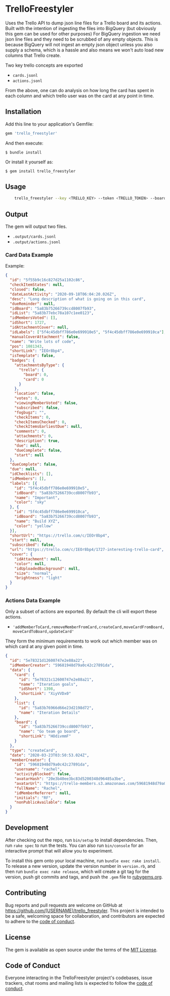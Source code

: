 # TrelloFreestyler

Uses the Trello API to dump json line files for a Trello board and its actions.
Built with the intention of ingesting the files into BigQuery (but obviously this gem can be used for other purposes)
For BigQuery ingestion we need json line files and they need to be scrubbed of any empty objects.
This is because BigQuery will not ingest an empty json object unless you also supply a schema, which is a hassle and also means we won't auto load new columns that Trello create.

Two key trello concepts are exported
- `cards.jsonl`
- `actions.jsonl`

From the above, one can do analysis on how long the card has spent in each column and which trello user was on the card at any point in time.

## Installation

Add this line to your application's Gemfile:

```ruby
gem 'trello_freestyler'
```

And then execute:

    $ bundle install

Or install it yourself as:

    $ gem install trello_freestyler

## Usage

```bash
    trello_freestyler --key <TRELLO_KEY> --token <TRELLO_TOKEN> --board_id <TRELLO_BOARD_ID>
```

## Output

The gem will output two files.

- `.output/cards.jsonl`
- `.output/actions.jsonl`

### Card Data Example

Example:
```json
{
  "id": "5f55b9c16c827d25a1102c86",
  "checkItemStates": null,
  "closed": false,
  "dateLastActivity": "2020-09-18T06:04:20.026Z",
  "desc": "Long description of what is going on in this card",
  "dueReminder": null,
  "idBoard": "5a83b75266739ccd8007fb93",
  "idList": "5a83b77ebc78a107c1ee0123",
  "idMembersVoted": [],
  "idShort": 1727,
  "idAttachmentCover": null,
  "idLabels": ["5f4c45dbff786e0e699910e5", "5f4c45dbff786e0e699910ca"],
  "manualCoverAttachment": false,
  "name": "Write lots of code",
  "pos": 1081343,
  "shortLink": "IEOr8bp4",
  "isTemplate": false,
  "badges": {
    "attachmentsByType": {
      "trello": {
        "board": 0,
        "card": 0
      }
    },
    "location": false,
    "votes": 0,
    "viewingMemberVoted": false,
    "subscribed": false,
    "fogbugz": "",
    "checkItems": 0,
    "checkItemsChecked": 0,
    "checkItemsEarliestDue": null,
    "comments": 0,
    "attachments": 0,
    "description": true,
    "due": null,
    "dueComplete": false,
    "start": null
  },
  "dueComplete": false,
  "due": null,
  "idChecklists": [],
  "idMembers": [],
  "labels": [{
    "id": "5f4c45dbff786e0e699910e5",
    "idBoard": "5a83b75266739ccd8007fb93",
    "name": "Important",
    "color": "sky"
  }, {
    "id": "5f4c45dbff786e0e699910ca",
    "idBoard": "5a83b75266739ccd8007fb93",
    "name": "Build XYZ",
    "color": "yellow"
  }],
  "shortUrl": "https://trello.com/c/IEOr8bp4",
  "start": null,
  "subscribed": false,
  "url": "https://trello.com/c/IEOr8bp4/1727-interesting-trello-card",
  "cover": {
    "idAttachment": null,
    "color": null,
    "idUploadedBackground": null,
    "size": "normal",
    "brightness": "light"
  }
}
```

### Actions Data Example

Only a subset of actions are exported.
By default the cli will export these actions.
- `'addMemberToCard,removeMemberFromCard,createCard,moveCardFromBoard,moveCardToBoard,updateCard'`

They form the minimum requirements to work out which member was on which card at any given point in time.

```json
{
  "id": "5e78321d12600747e2e88a22",
  "idMemberCreator": "59681948d79a0c42c27891da",
  "data": {
    "card": {
      "id": "5e78321c12600747e2e88a21",
      "name": "Iteration goals",
      "idShort": 1398,
      "shortLink": "XiyVVDx0"
    },
    "list": {
      "id": "5a83b76966d66e23d2198d72",
      "name": "Iteration Details"
    },
    "board": {
      "id": "5a83b75266739ccd8007fb93",
      "name": "Go team go board",
      "shortLink": "HOdivmmF"
    }
  },
  "type": "createCard",
  "date": "2020-03-23T03:50:53.024Z",
  "memberCreator": {
    "id": "59681948d79a0c42c27891da",
    "username": "rachel",
    "activityBlocked": false,
    "avatarHash": "20e3b40ee3bc83d5200348d96485a3be",
    "avatarUrl": "https://trello-members.s3.amazonaws.com/59681948d79a0c42c27891da/20e3b40ee3bc83",
    "fullName": "Rachel",
    "idMemberReferrer": null,
    "initials": "RF",
    "nonPublicAvailable": false
  }
}
```

## Development

After checking out the repo, run `bin/setup` to install dependencies. Then, run `rake spec` to run the tests. You can also run `bin/console` for an interactive prompt that will allow you to experiment.

To install this gem onto your local machine, run `bundle exec rake install`. To release a new version, update the version number in `version.rb`, and then run `bundle exec rake release`, which will create a git tag for the version, push git commits and tags, and push the `.gem` file to [rubygems.org](https://rubygems.org).

## Contributing

Bug reports and pull requests are welcome on GitHub at https://github.com/[USERNAME]/trello_freestyler. This project is intended to be a safe, welcoming space for collaboration, and contributors are expected to adhere to the [code of conduct](https://github.com/[USERNAME]/trello_freestyler/blob/master/CODE_OF_CONDUCT.md).


## License

The gem is available as open source under the terms of the [MIT License](https://opensource.org/licenses/MIT).

## Code of Conduct

Everyone interacting in the TrelloFreestyler project's codebases, issue trackers, chat rooms and mailing lists is expected to follow the [code of conduct](https://github.com/[USERNAME]/trello_freestyler/blob/master/CODE_OF_CONDUCT.md).

